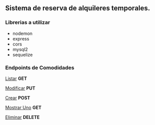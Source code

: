 ## Sistema de reserva de alquileres temporales.

### Librerias a utilizar

* nodemon
* express
* cors
* mysql2
* sequelize

### Endpoints de Comodidades


[Listar](localhost:5000/api/v1/comodidad) **GET**

[Modificar](localhost:5000/api/v1/comodidad/4) **PUT**

[Crear](localhost:5000/api/v1/comodidad) **POST**

[Mostrar Uno](localhost:5000/api/v1/comodidad/4) **GET**

[Eliminar](localhost:5000/api/v1/comodidad/4) **DELETE**
